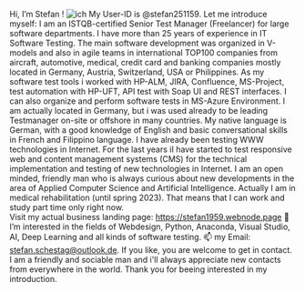 Hi, I’m Stefan !
![ich](https://user-images.githubusercontent.com/97332148/175802162-aeff6da1-de60-4d28-a817-67e81e7fe690.jpg) 
My User-ID is @stefan251159. Let me introduce myself:
I am an ISTQB-certified Senior Test Manager (Freelancer) for large software departments. 
I have more than 25 years of experience in IT Software Testing.  The  main software development 
was organized in V-models and  also in agile teams in international  TOP100 companies  from aircraft, 
automotive, medical,  credit card and banking companies mostly located in Germany, Austria, Switzerland,
USA or Philippines. 
As my software test tools i worked with HP-ALM, JIRA, Confluence, MS-Project, test automation with HP-UFT, 
API test with Soap UI and REST interfaces. I can also organize and perform software tests in MS-Azure Environment.
I am actually located in Germany, but i was used already to be leading Testmanager on-site or offshore 
in many countries.  My native language is German, with a good knowledge of English and basic conversational 
skills in French and Filippino language.
I have already been testing WWW technologies in Internet. For the last years iI have started to test responsive web 
and content management systems (CMS) for the technical implementation and testing of new technologies in Internet. 
I am an open minded, friendly man who is always curious about new developments in the area of Applied Computer Science 
and Artificial Intelligence.
Actually I am in medical rehabilitation (until spring 2023). That means that I can work and study part time only right now.  
Visit my actual business landing page: 
https://stefan1959.webnode.page
👀 I’m interested in the fields of Webdesign, Python, Anaconda, Visual Studio, AI, Deep Learning and all kinds of software testing.
📫 my Email: stefan.schestag@outlook.de. If you like, you are welcome to get in contact. I am a friendly and sociable man and i'll 
always appreciate new contacts from everywhere in the world. Thank you for beeing interested in my introduction.
